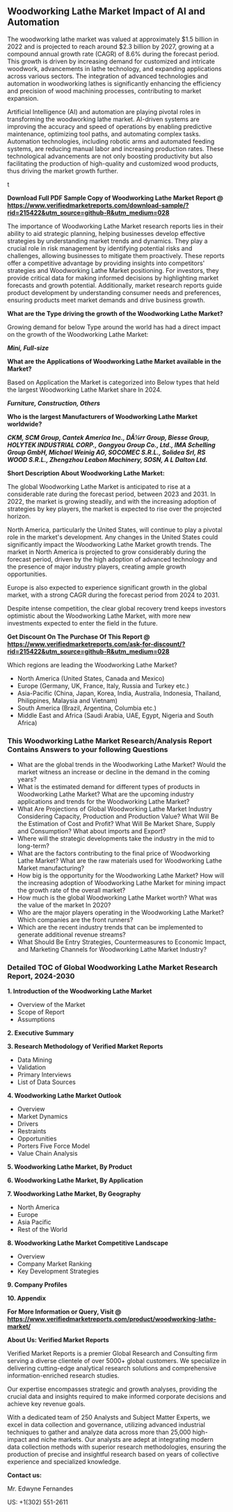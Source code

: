 <h2>Woodworking Lathe Market Impact of AI and Automation</h2><p>The woodworking lathe market was valued at approximately $1.5 billion in 2022 and is projected to reach around $2.3 billion by 2027, growing at a compound annual growth rate (CAGR) of 8.6% during the forecast period. This growth is driven by increasing demand for customized and intricate woodwork, advancements in lathe technology, and expanding applications across various sectors. The integration of advanced technologies and automation in woodworking lathes is significantly enhancing the efficiency and precision of wood machining processes, contributing to market expansion.</p><p>Artificial Intelligence (AI) and automation are playing pivotal roles in transforming the woodworking lathe market. AI-driven systems are improving the accuracy and speed of operations by enabling predictive maintenance, optimizing tool paths, and automating complex tasks. Automation technologies, including robotic arms and automated feeding systems, are reducing manual labor and increasing production rates. These technological advancements are not only boosting productivity but also facilitating the production of high-quality and customized wood products, thus driving the market growth further.</p>t</p><p id="" class=""><strong>Download Full PDF Sample Copy of Woodworking Lathe Market Report @ <a href="https://www.verifiedmarketreports.com/download-sample/?rid=215422&utm_source=github-R&utm_medium=028" target="_blank">https://www.verifiedmarketreports.com/download-sample/?rid=215422&utm_source=github-R&utm_medium=028</a></strong></p><p>The importance of&nbsp;Woodworking Lathe Market research reports lies in their ability to aid strategic planning, helping businesses develop effective strategies by understanding market trends and dynamics. They play a crucial role in risk management by identifying potential risks and challenges, allowing businesses to mitigate them proactively. These reports offer a competitive advantage by providing insights into competitors' strategies and Woodworking Lathe Market positioning. For investors, they provide critical data for making informed decisions by highlighting market forecasts and growth potential. Additionally, market research reports guide product development by understanding consumer needs and preferences, ensuring products meet market demands and drive business growth.</p><p><strong>What are the&nbsp;Type driving the growth of the Woodworking Lathe Market?</strong></p><p id="" class="">Growing demand for below Type around the world has had a direct impact on the growth of the Woodworking Lathe Market:</p><em><strong>Mini, Full-size</strong></em></p><strong>What are the&nbsp;Applications&nbsp;of Woodworking Lathe Market available in the Market?</strong></p><p id="" class="">Based on Application the Market is categorized into Below types that held the largest Woodworking Lathe Market share In 2024.</p><em><strong>Furniture, Construction, Others</strong></em></p><strong>Who is the largest Manufacturers of Woodworking Lathe Market worldwide?</strong></p><p><em><strong>CKM, SCM Group, Cantek America Inc., DÃ¼rr Group, Biesse Group, HOLYTEK INDUSTRIAL CORP., Gongyou Group Co., Ltd., IMA Schelling Group GmbH, Michael Weinig AG, SOCOMEC S.R.L., Solidea Srl, RS WOOD S.R.L., Zhengzhou Leabon Machinery, SOSN, A L Dalton Ltd.</strong></em></p><p id="" class=""><strong>Short Description About Woodworking Lathe Market:</strong></p><p>The global Woodworking Lathe Market is anticipated to rise at a considerable rate during the forecast period, between 2023 and 2031. In 2022, the market is growing steadily, and with the increasing adoption of strategies by key players, the market is expected to rise over the projected horizon.</p><p>North America, particularly the United States, will continue to play a pivotal role in the market's development. Any changes in the United States could significantly impact the Woodworking Lathe Market growth trends. The market in North America is projected to grow considerably during the forecast period, driven by the high adoption of advanced technology and the presence of major industry players, creating ample growth opportunities.</p><p>Europe is also expected to experience significant growth in the global market, with a strong CAGR during the forecast period from 2024 to 2031.</p><p>Despite intense competition, the clear global recovery trend keeps investors optimistic about the Woodworking Lathe Market, with more new investments expected to enter the field in the future.</p><p id="" class=""><strong>Get Discount On The Purchase Of This Report @ <a href="https://www.verifiedmarketreports.com/ask-for-discount/?rid=215422&utm_source=github-R&utm_medium=028" target="_blank">https://www.verifiedmarketreports.com/ask-for-discount/?rid=215422&utm_source=github-R&utm_medium=028</a></strong></p>Which regions are leading the Woodworking Lathe Market?</p><ul><li>North America (United States, Canada and Mexico)</li><li>Europe (Germany, UK, France, Italy, Russia and Turkey etc.)</li><li>Asia-Pacific (China, Japan, Korea, India, Australia, Indonesia, Thailand, Philippines, Malaysia and Vietnam)</li><li>South America (Brazil, Argentina, Columbia etc.)</li><li>Middle East and Africa (Saudi Arabia, UAE, Egypt, Nigeria and South Africa)</li></ul><h3 id="" class="">This Woodworking Lathe Market Research/Analysis Report Contains Answers to your following Questions</h3><ul><li>What are the global trends in the Woodworking Lathe Market? Would the market witness an increase or decline in the demand in the coming years?</li><li>What is the estimated demand for different types of products in Woodworking Lathe Market? What are the upcoming industry applications and trends for the Woodworking Lathe Market?</li><li>What Are Projections of Global Woodworking Lathe Market Industry Considering Capacity, Production and Production Value? What Will Be the Estimation of Cost and Profit? What Will Be Market Share, Supply and Consumption? What about imports and Export?</li><li>Where will the strategic developments take the industry in the mid to long-term?</li><li>What are the factors contributing to the final price of Woodworking Lathe Market? What are the raw materials used for Woodworking Lathe Market manufacturing?</li><li>How big is the opportunity for the Woodworking Lathe Market? How will the increasing adoption of Woodworking Lathe Market for mining impact the growth rate of the overall market?</li><li>How much is the global Woodworking Lathe Market worth? What was the value of the market In 2020?</li><li>Who are the major players operating in the Woodworking Lathe Market? Which companies are the front runners?</li><li>Which are the recent industry trends that can be implemented to generate additional revenue streams?</li><li>What Should Be Entry Strategies, Countermeasures to Economic Impact, and Marketing Channels for Woodworking Lathe Market Industry?</li></ul><h3 id="" class="">Detailed TOC of Global Woodworking Lathe Market Research Report, 2024-2030</h3><p id="" class=""><strong>1. Introduction of the Woodworking Lathe Market</strong></p><ul><li>Overview of the Market</li><li>Scope of Report</li><li>Assumptions</li></ul><p id="" class=""><strong>2. Executive Summary</strong></p><p id="" class=""><strong>3. Research Methodology of Verified Market Reports</strong></p><ul><li>Data Mining</li><li>Validation</li><li>Primary Interviews</li><li>List of Data Sources</li></ul><p id="" class=""><strong>4. Woodworking Lathe Market Outlook</strong></p><ul><li>Overview</li><li>Market Dynamics</li><li>Drivers</li><li>Restraints</li><li>Opportunities</li><li>Porters Five Force Model</li><li>Value Chain Analysis</li></ul><p id="" class=""><strong>5. Woodworking Lathe Market, By Product</strong></p><p id="" class=""><strong>6. Woodworking Lathe Market, By Application</strong></p><p id="" class=""><strong>7. Woodworking Lathe Market, By Geography</strong></p><ul><li>North America</li><li>Europe</li><li>Asia Pacific</li><li>Rest of the World</li></ul><p id="" class=""><strong>8. Woodworking Lathe Market Competitive Landscape</strong></p><ul><li>Overview</li><li>Company Market Ranking</li><li>Key Development Strategies</li></ul><p id="" class=""><strong>9. Company Profiles</strong></p><p id="" class=""><strong>10. Appendix</strong></p><p id="" class=""><strong>For More Information or Query, Visit @ <a href="https://www.verifiedmarketreports.com/product/woodworking-lathe-market/" target="_blank">https://www.verifiedmarketreports.com/product/woodworking-lathe-market/</a></strong></p><p id="" class=""><strong>About Us: Verified Market Reports</strong></p><p id="" class="">Verified Market Reports is a premier Global Research and Consulting firm serving a diverse clientele of over 5000+ global customers. We specialize in delivering cutting-edge analytical research solutions and comprehensive information-enriched research studies.</p><p id="" class="">Our expertise encompasses strategic and growth analyses, providing the crucial data and insights required to make informed corporate decisions and achieve key revenue goals.</p><p id="" class="">With a dedicated team of 250 Analysts and Subject Matter Experts, we excel in data collection and governance, utilizing advanced industrial techniques to gather and analyze data across more than 25,000 high-impact and niche markets. Our analysts are adept at integrating modern data collection methods with superior research methodologies, ensuring the production of precise and insightful research based on years of collective experience and specialized knowledge.</p><p id="" class=""><strong>Contact us:</strong></p><p id="" class="">Mr. Edwyne Fernandes</p><p id="" class="">US: +1(302) 551-2611</p>